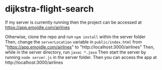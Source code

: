 # dijkstra-flight-search

If my server is currently running then the project can be accessed at https://app.emojdle.com/airlines

Otherwise, clone the repo and run `npm install` within the server folder
Then, change the `serverLocation` variable in `public/index.html` from "https://app.emojdle.com/airlines" to "http://localhost:3000/airlines"
Then, while in the server directory, run `javac *.java`
Then start the server by running `node server.js` in the server folder. Then you can access the app at http://localhost:3000/airlines
